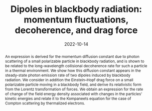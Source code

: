 ---
# Documentation: https://wowchemy.com/docs/managing-content/

title: "Dipoles in blackbody radiation: momentum fluctuations, decoherence, and drag force"
authors:
- Kanu Sinha
- Peter W Milonni
date: '2022-10-14'
lastmod: '2022-12-03T19:33:00-05:00'
featured: false
draft: false

# Projects (optional).
#   Associate this post with one or more of your projects.
#   Simply enter your project's folder or file name without extension.
#   E.g. `projects = ["internal-project"]` references `content/project/deep-learning/index.md`.
#   Otherwise, set `projects = []`.
projects: []
publishDate: '2022-12-04T00:32:59.853702Z'
publication_types:
- '2'
abstract: "An expression is derived for the momentum diffusion constant due to photon scattering of a small polarizable particle in blackbody radiation, and is shown to be related to the long-wavelength collisional decoherence rate for such a particle in a thermal environment. We show how this diffusion constant appears in the steady-state photon emission rate of two dipoles induced by blackbody radiation. We consider in addition the Einstein–Hopf drag force on a small polarizable particle moving in a blackbody field, and derive its relativistic form from the Lorentz transformation of forces. We obtain an expression for the rate of change of the field energy density associated with changes in the particles' kinetic energies and relate it to the Kompaneets equation for the case of Compton scattering by thermalized electrons."
publication: 'J. Phys. B: At. Mol. Opt. Phys. 55 204002'
url_pdf: https://arxiv.org/pdf/2204.11113.pdf
links:
  - name: Journal
    url: https://iopscience.iop.org/article/10.1088/1361-6455/ac8efe
---